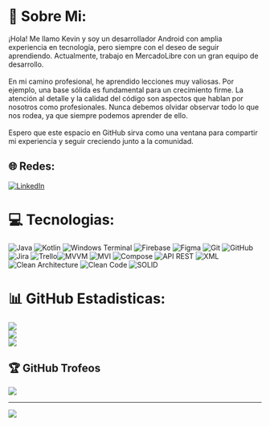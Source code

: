 # 💫 Sobre Mi:
¡Hola! Me llamo Kevin y soy un desarrollador Android con amplia experiencia en tecnología, pero siempre con el deseo de seguir aprendiendo. Actualmente, trabajo en MercadoLibre con un gran equipo de desarrollo.<br><br>En mi camino profesional, he aprendido lecciones muy valiosas. Por ejemplo, una base sólida es fundamental para un crecimiento firme. La atención al detalle y la calidad del código son aspectos que hablan por nosotros como profesionales. Nunca debemos olvidar observar todo lo que nos rodea, ya que siempre podemos aprender de ello.<br><br>Espero que este espacio en GitHub sirva como una ventana para compartir mi experiencia y seguir creciendo junto a la comunidad.


## 🌐 Redes:
[![LinkedIn](https://img.shields.io/badge/LinkedIn-%230077B5.svg?logo=linkedin&logoColor=white)](https://linkedin.com/in/kevin-maggio57) 

# 💻 Tecnologias:
![Java](https://img.shields.io/badge/java-%23ED8B00.svg?style=for-the-badge&logo=openjdk&logoColor=white) ![Kotlin](https://img.shields.io/badge/kotlin-%237F52FF.svg?style=for-the-badge&logo=kotlin&logoColor=white) ![Windows Terminal](https://img.shields.io/badge/Windows%20Terminal-%234D4D4D.svg?style=for-the-badge&logo=windows-terminal&logoColor=white) ![Firebase](https://img.shields.io/badge/firebase-%23039BE5.svg?style=for-the-badge&logo=firebase) ![Figma](https://img.shields.io/badge/figma-%23F24E1E.svg?style=for-the-badge&logo=figma&logoColor=white) ![Git](https://img.shields.io/badge/git-%23F05033.svg?style=for-the-badge&logo=git&logoColor=white) ![GitHub](https://img.shields.io/badge/github-%23121011.svg?style=for-the-badge&logo=github&logoColor=white) ![Jira](https://img.shields.io/badge/jira-%230A0FFF.svg?style=for-the-badge&logo=jira&logoColor=white) ![Trello](https://img.shields.io/badge/Trello-%23026AA7.svg?style=for-the-badge&logo=Trello&logoColor=white)![MVVM](https://img.shields.io/badge/MVVM-%23007ACC.svg?style=for-the-badge&logoColor=white)
![MVI](https://img.shields.io/badge/MVI-%23007ACC.svg?style=for-the-badge&logoColor=white)
![Compose](https://img.shields.io/badge/Jetpack%20Compose-%2300C4C4.svg?style=for-the-badge&logo=jetpack-compose&logoColor=white)
![API REST](https://img.shields.io/badge/API%20REST-%2300D09D.svg?style=for-the-badge&logo=api&logoColor=white)
![XML](https://img.shields.io/badge/XML-%23FF6600.svg?style=for-the-badge&logo=xml&logoColor=white)
![Clean Architecture](https://img.shields.io/badge/Clean%20Architecture-%232B2929.svg?style=for-the-badge&logoColor=white)
![Clean Code](https://img.shields.io/badge/Clean%20Code-%232B2929.svg?style=for-the-badge&logoColor=white)
![SOLID](https://img.shields.io/badge/SOLID-%23FFD700.svg?style=for-the-badge&logoColor=white)
# 📊 GitHub Estadisticas:
![](https://github-readme-stats.vercel.app/api?username=kevinmaggio&theme=dark&hide_border=false&include_all_commits=false&count_private=false)<br/>
![](https://github-readme-streak-stats.herokuapp.com/?user=kevinmaggio&theme=dark&hide_border=false)<br/>
![](https://github-readme-stats.vercel.app/api/top-langs/?username=kevinmaggio&theme=dark&hide_border=false&include_all_commits=false&count_private=false&layout=compact)

## 🏆 GitHub Trofeos
![](https://github-profile-trophy.vercel.app/?username=kevinmaggio&theme=radical&no-frame=false&no-bg=true&margin-w=4)

---
[![](https://visitcount.itsvg.in/api?id=kevinmaggio&icon=0&color=0)](https://visitcount.itsvg.in)

<!-- Proudly created with GPRM ( https://gprm.itsvg.in ) -->
